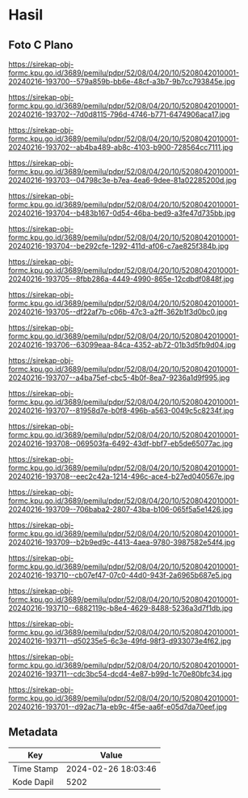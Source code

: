 # Hasil

## Foto C Plano

https://sirekap-obj-formc.kpu.go.id/3689/pemilu/pdpr/52/08/04/20/10/5208042010001-20240216-193700--579a859b-bb6e-48cf-a3b7-9b7cc793845e.jpg

https://sirekap-obj-formc.kpu.go.id/3689/pemilu/pdpr/52/08/04/20/10/5208042010001-20240216-193702--7d0d8115-796d-4746-b771-6474906aca17.jpg

https://sirekap-obj-formc.kpu.go.id/3689/pemilu/pdpr/52/08/04/20/10/5208042010001-20240216-193702--ab4ba489-ab8c-4103-b900-728564cc7111.jpg

https://sirekap-obj-formc.kpu.go.id/3689/pemilu/pdpr/52/08/04/20/10/5208042010001-20240216-193703--04798c3e-b7ea-4ea6-9dee-81a02285200d.jpg

https://sirekap-obj-formc.kpu.go.id/3689/pemilu/pdpr/52/08/04/20/10/5208042010001-20240216-193704--b483b167-0d54-46ba-bed9-a3fe47d735bb.jpg

https://sirekap-obj-formc.kpu.go.id/3689/pemilu/pdpr/52/08/04/20/10/5208042010001-20240216-193704--be292cfe-1292-411d-af06-c7ae825f384b.jpg

https://sirekap-obj-formc.kpu.go.id/3689/pemilu/pdpr/52/08/04/20/10/5208042010001-20240216-193705--8fbb286a-4449-4990-865e-12cdbdf0848f.jpg

https://sirekap-obj-formc.kpu.go.id/3689/pemilu/pdpr/52/08/04/20/10/5208042010001-20240216-193705--df22af7b-c06b-47c3-a2ff-362b1f3d0bc0.jpg

https://sirekap-obj-formc.kpu.go.id/3689/pemilu/pdpr/52/08/04/20/10/5208042010001-20240216-193706--63099eaa-84ca-4352-ab72-01b3d5fb9d04.jpg

https://sirekap-obj-formc.kpu.go.id/3689/pemilu/pdpr/52/08/04/20/10/5208042010001-20240216-193707--a4ba75ef-cbc5-4b0f-8ea7-9236a1d9f995.jpg

https://sirekap-obj-formc.kpu.go.id/3689/pemilu/pdpr/52/08/04/20/10/5208042010001-20240216-193707--81958d7e-b0f8-496b-a563-0049c5c8234f.jpg

https://sirekap-obj-formc.kpu.go.id/3689/pemilu/pdpr/52/08/04/20/10/5208042010001-20240216-193708--069503fa-6492-43df-bbf7-eb5de65077ac.jpg

https://sirekap-obj-formc.kpu.go.id/3689/pemilu/pdpr/52/08/04/20/10/5208042010001-20240216-193708--eec2c42a-1214-496c-ace4-b27ed040567e.jpg

https://sirekap-obj-formc.kpu.go.id/3689/pemilu/pdpr/52/08/04/20/10/5208042010001-20240216-193709--706baba2-2807-43ba-b106-065f5a5e1426.jpg

https://sirekap-obj-formc.kpu.go.id/3689/pemilu/pdpr/52/08/04/20/10/5208042010001-20240216-193709--b2b9ed9c-4413-4aea-9780-3987582e54f4.jpg

https://sirekap-obj-formc.kpu.go.id/3689/pemilu/pdpr/52/08/04/20/10/5208042010001-20240216-193710--cb07ef47-07c0-44d0-943f-2a6965b687e5.jpg

https://sirekap-obj-formc.kpu.go.id/3689/pemilu/pdpr/52/08/04/20/10/5208042010001-20240216-193710--6882119c-b8e4-4629-8488-5236a3d7f1db.jpg

https://sirekap-obj-formc.kpu.go.id/3689/pemilu/pdpr/52/08/04/20/10/5208042010001-20240216-193711--d50235e5-6c3e-49fd-98f3-d933073e4f62.jpg

https://sirekap-obj-formc.kpu.go.id/3689/pemilu/pdpr/52/08/04/20/10/5208042010001-20240216-193711--cdc3bc54-dcd4-4e87-b99d-1c70e80bfc34.jpg

https://sirekap-obj-formc.kpu.go.id/3689/pemilu/pdpr/52/08/04/20/10/5208042010001-20240216-193701--d92ac71a-eb9c-4f5e-aa6f-e05d7da70eef.jpg


## Metadata

| Key        | Value               |
| ---------- | ------------------- |
| Time Stamp | 2024-02-26 18:03:46 |
| Kode Dapil | 5202                |



